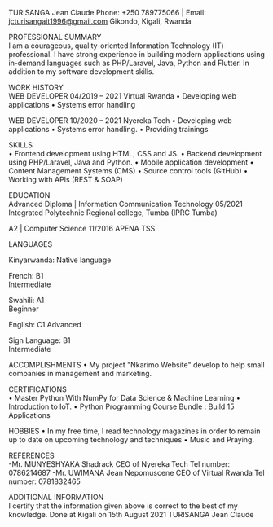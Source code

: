 
TURISANGA Jean Claude
Phone: +250 789775066 |  Email: jcturisangait1996@gmail.com
Gikondo, Kigali, Rwanda


PROFESSIONAL SUMMARY	
I am a courageous, quality-oriented Information Technology (IT) professional. I have strong experience in building modern applications using in-demand languages such as PHP/Laravel, Java, Python and Flutter. In addition to my software development skills.

WORK HISTORY	
WEB DEVELOPER	 04/2019 – 2021 
Virtual Rwanda 
•	Developing web applications
•	Systems error handling

WEB DEVELOPER	 10/2020 – 2021 
Nyereka Tech
•	Developing web applications
•	Systems error handling.
•	Providing trainings

SKILLS	
•	Frontend development using HTML, CSS and JS.
•	Backend development using PHP/Laravel, Java and Python.
•	Mobile application development 	•	Content Management Systems (CMS)
•	Source control tools (GitHub)
•	Working with APIs (REST & SOAP)



EDUCATION	
Advanced Diploma | Information Communication Technology     05/2021 
Integrated Polytechnic Regional college, Tumba (IPRC Tumba) 

A2 | Computer Science 	11/2016 
APENA TSS 

LANGUAGES

Kinyarwanda: Native language 

French: 	B1  
Intermediate 		

Swahili: 	A1  
Beginner  

English: 	C1
Advanced 	

Sign Language: 	B1  
Intermediate
	


ACCOMPLISHMENTS	
•	My project "Nkarimo Website" develop to help small companies in management and marketing. 



CERTIFICATIONS	
•	Master Python With NumPy for Data Science & Machine Learning
•	Introduction to IoT.
•	Python Programming Course Bundle : Build 15 Applications


HOBBIES	
•	In my free time, I read technology magazines in order to remain up to date on upcoming technology and techniques
•	Music and Praying.

REFERENCES	
-Mr. MUNYESHYAKA Shadrack
CEO of Nyereka Tech
Tel number: 0786214687
-Mr. UWIMANA Jean Nepomuscene
CEO of Virtual Rwanda
Tel number: 0781832465

ADDITIONAL INFORMATION	
I certify that the information given above is correct to the best of my knowledge.
Done at Kigali on 15th August 2021
TURISANGA Jean Claude


